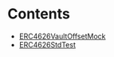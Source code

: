

# Contents
- [ERC4626VaultOffsetMock](ERC4626.t.sol/contract.ERC4626VaultOffsetMock.md)
- [ERC4626StdTest](ERC4626.t.sol/contract.ERC4626StdTest.md)
